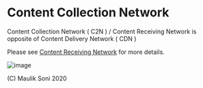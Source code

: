 # Content Collection Network
Content Collection Network ( C2N ) / Content Receiving Network is opposite of Content Delivery Network ( CDN )

Please see [Content Receiving Network](https://github.com/mauliksoni/Content-Receiving-Network) for more details.

![image](https://github.com/mauliksoni/contentcollectionnetwork/blob/master/img/WIN_20200417_15_17_15_Scan%20(2).jpg)



(C) Maulik Soni 2020
